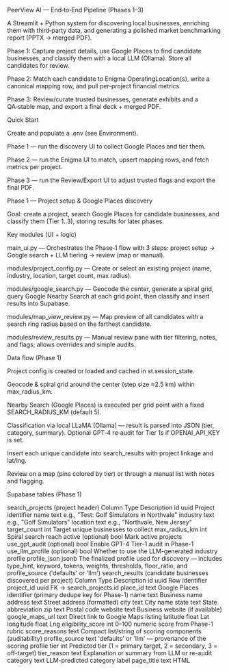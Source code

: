 PeerView AI — End‑to‑End Pipeline (Phases 1–3)

A Streamlit + Python system for discovering local businesses, enriching them with third‑party data, and generating a polished market benchmarking report (PPTX → merged PDF).

Phase 1: Capture project details, use Google Places to find candidate businesses, and classify them with a local LLM (Ollama). Store all candidates for review.

Phase 2: Match each candidate to Enigma OperatingLocation(s), write a canonical mapping row, and pull per‑project financial metrics.

Phase 3: Review/curate trusted businesses, generate exhibits and a QA‑stable map, and export a final deck + merged PDF.

Quick Start

Create and populate a .env (see Environment).

Phase 1 — run the discovery UI to collect Google Places and tier them.

Phase 2 — run the Enigma UI to match, upsert mapping rows, and fetch metrics per project.

Phase 3 — run the Review/Export UI to adjust trusted flags and export the final PDF.

Phase 1 — Project setup & Google Places discovery

Goal: create a project, search Google Places for candidate businesses, and classify them (Tier 1..3), storing results for later phases.

Key modules (UI + logic)

main_ui.py — Orchestrates the Phase‑1 flow with 3 steps: project setup → Google search + LLM tiering → review (map or manual).

modules/project_config.py — Create or select an existing project (name, industry, location, target count, max radius).

modules/google_search.py — Geocode the center, generate a spiral grid, query Google Nearby Search at each grid point, then classify and insert results into Supabase.

modules/map_view_review.py — Map preview of all candidates with a search ring radius based on the farthest candidate.

modules/review_results.py — Manual review pane with tier filtering, notes, and flags; allows overrides and simple audits.

Data flow (Phase 1)

Project config is created or loaded and cached in st.session_state.

Geocode & spiral grid around the center (step size ≈2.5 km) within max_radius_km.

Nearby Search (Google Places) is executed per grid point with a fixed SEARCH_RADIUS_KM (default 5).

Classification via local LLaMA (Ollama) — result is parsed into JSON (tier, category, summary). Optional GPT‑4 re‑audit for Tier 1s if OPENAI_API_KEY is set.

Insert each unique candidate into search_results with project linkage and lat/lng.

Review on a map (pins colored by tier) or through a manual list with notes and flagging.

Supabase tables (Phase 1)

search_projects (project header)
Column	Type	Description
id	uuid	Project identifier
name	text	e.g., "Test: Golf Simulators in Northvale"
industry	text	e.g., "Golf Simulators"
location	text	e.g., "Northvale, New Jersey"
target_count	int	Target unique businesses to collect
max_radius_km	int	Spiral search reach
active (optional)	bool	Mark active projects
use_gpt_audit (optional)	bool	Enable GPT-4 Tier-1 audit in Phase-1
use_llm_profile (optional)	bool	Whether to use the LLM-generated industry profile
profile_json	jsonb	The finalized profile used for discovery — includes type_hint, keyword, tokens, weights, thresholds, floor_ratio, and profile_source ('defaults' or 'llm')
search_results (candidate businesses discovered per project)
Column	Type	Description
id	uuid	Row identifier
project_id	uuid	FK → search_projects.id
place_id	text	Google Places identifier (primary dedupe key for Phase-1)
name	text	Business name
address	text	Street address (formatted)
city	text	City name
state	text	State abbreviation
zip	text	Postal code
website	text	Business website (if available)
google_maps_url	text	Direct link to Google Maps listing
latitude	float	Lat
longitude	float	Lng
eligibility_score	int	0–100 numeric score from Phase-1 rubric
score_reasons	text	Compact list/string of scoring components (auditability)
profile_source	text	'defaults' or 'llm' — provenance of the scoring profile
tier	int	Predicted tier (1 = primary target, 2 = secondary, 3 = off-target)
tier_reason	text	Explanation or summary from LLM or re-audit
category	text	LLM-predicted category label
page_title	text	HTML <title> from scrape
manual_override	bool	True if user manually changed tier
notes	text	User notes
flagged	bool	Marked for follow-up
types (optional)	text[]	Raw Google types array
headers (optional)	text	Scraped H1–H3 header text
(derived) matched_enigma_id	text	Filled in Phase-2 mapping
(derived) metrics_linked	bool	True if metrics exist in enigma_metrics

Recommended indexes/constraints

CREATE INDEX IF NOT EXISTS search_results_project_idx ON public.search_results(project_id);
CREATE UNIQUE INDEX IF NOT EXISTS search_results_project_place_uidx
  ON public.search_results(project_id, place_id);

Note: We standardize on Google’s place_id in Phase 1. In Phase 2’s mapping table we also include a dedicated google_places_id (alias of place_id) to support upserts and long‑term compatibility.

Phase 2 — Enigma matching & per‑project metrics

Goal: for each selected Google business, create a canonical mapping row to the Enigma OperatingLocation and pull card/transaction metrics keyed to the specific project.

Core components

UI: pull_enigma_ui.py (select candidates for pull, show match confidence, reasons, and deselect‑all for test loops).

Puller: modules/pull_enigma_data_for_business.py (GraphQL to Enigma; confidence scoring; mapping upsert; per‑project metrics write).

Matching & confidence (typical policy)

1.00 — street + city + state agree (name ≥ 0.85)

0.95 — name ≥ 0.93 with ZIP+state agree (city may differ)

0.90 — name ≥ 0.88 with ZIP+state agree

0.80 — street matches; only one of city/state agrees

0.70 — name + city + state match (no zip)

else 0.40

Behavior

Mapping is saved for any score (reviewable/upgradeable later).

Metrics are fetched only for conf ≥ 0.90.

Trusted defaults to conf ≥ 0.95 for presentation (configurable).

Supabase schema (Phase 2)

enigma_businesses — canonical mapping per Google Place

id (uuid) PK (default gen_random_uuid())

google_places_id (text) and/or place_id (text) — Google identifier

enigma_id (text) — Enigma OperatingLocation id

Google fields: business_name, full_address, city, state, zip

Enigma fields: enigma_name, matched_full_address, matched_city, matched_state, matched_postal_code

Diagnostics: match_confidence (numeric), match_reason (text), match_method (text)

Pull metadata: date_pulled (date), pull_session_id (uuid), pull_timestamp (timestamptz)

enigma_metrics — per‑project card metrics

Keys: id (uuid), business_id (uuid FK→enigma_businesses.id), project_id (uuid)

Measures: quantity_type (text) (e.g., card_revenue_amount, avg_transaction_size), raw_quantity (numeric), projected_quantity (numeric)

Periods: period (text), period_start_date (date), period_end_date (date)

Ops: pull_session_id, pull_timestamp, pull_status, pull_notes

Upsert & dedupe (required)

CREATE UNIQUE INDEX IF NOT EXISTS enigma_metrics_dedupe_project_uidx
  ON public.enigma_metrics (business_id, project_id, quantity_type, period, period_end_date);

Phase 3 — Benchmark Review & Report Export

Goal: curate trusted businesses, preview the map, and export a finalized deck (PPTX) merged into a single PDF.

UI & orchestration

benchmark_review_ui.py — select project, run DQ, toggle trusted/low, preview the map with a zoom slider, export.

modules/generate_project_report.py — export_project_pptx(project_id, supabase) builds all slides and merges PDFs.

modules/slides_exhibit.py — revenue, YoY, ticket size, market size, map; saves PNGs; stamps them into the Exhibit template.

modules/slides_summary.py — summary KPIs + LLM narrative; reuses the same map PNG as the map exhibit; appendix business tables.

modules/convert_slides_to_pdf.py — per‑slide PPTX → PDF → merged final.

modules/map_generator.py — stable, aspect‑ratio‑aware Leaflet screenshot pipeline (headless Chrome element capture).

Phase‑3 data consumers

search_projects — report metadata (industry/location) and selection.

enigma_summaries — curated row per matched business used to build exhibits: name, address, annual_revenue (12m), ticket_size, yoy_growth, latitude, longitude, benchmark (trusted/low), search_result_id.

search_results — lookup details such as tier_reason for appendix.

enigma_metrics — authoritative period_end_date for the “As of {Month YYYY}”.

Map generation (stability features)

Aspect‑ratio aware PNG render to the slide’s ChartAnchor ratio (no rails/cropping surprises).

Element‑level screenshot via Selenium of the map HTML element (no window chrome).

Forced viewport via CDP; crisp DPR=1; optional center‑dot overlay for QA.

Summary slide reuses the identical map PNG to ensure styling parity.

Environment

Required in .env:

SUPABASE_URL=
SUPABASE_SERVICE_ROLE_KEY=
GOOGLE_PLACES_API_KEY=
ENIGMA_API_KEY=
LLM_MODEL=llama3            # for local LLaMA via Ollama
OPENAI_API_KEY=             # optional: GPT‑4 audit of Tier‑1s in Phase 1
GOOGLE_SERVICE_ACCOUNT_FILE=# used for downloading PPTX templates (Phase 3)

Chrome requirement (Phase 3 map exporter): Headless Chrome + matching chromedriver available on the host.

How to Run

Phase 1 (discovery)

streamlit run main_ui.py
# 1) Define or Load Project
# 2) Run Google Search and Categorize
# 3) Review Results (Map View or Manual Review)

Phase 2 (Enigma match & metrics)

streamlit run pull_enigma_ui.py
# Deselect all → select a few to test → Submit Selected
# watch console for [pull]/[match]/[DB]/[metrics]

Phase 3 (review & export)

streamlit run benchmark_review_ui.py
# choose project → run DQ → toggle trusted → export PPTX/PDF

Or call the exporter directly:

from modules.generate_project_report import export_project_pptx, supabase
export_project_pptx("<project-uuid>", supabase)

Troubleshooting Quick Reference

Google quota / warning — Nearby Search returns error_message: retry later or narrow the grid; check API key & billing.

Duplicate candidates — ensure the (project_id, place_id) unique index exists; we also de‑dup in memory by place_id before inserts.

PNG size mismatch (Phase 3 map) — verify Chrome/chromedriver match; the exporter uses CDP to lock viewport size.

ON CONFLICT error (Phase 2) — DB lacks the dedupe unique index for metrics; create enigma_metrics_dedupe_project_uidx.

FK error (Phase 2) — write the mapping row to enigma_businesses and use its id for enigma_metrics.business_id.

Appendix — SQL snippets

Phase‑1 sanity checks

-- Count per project
SELECT project_id, COUNT(*)
FROM public.search_results
GROUP BY 1
ORDER BY 2 DESC;

-- Tier distribution
SELECT tier, COUNT(*) FROM public.search_results GROUP BY 1 ORDER BY 1;

-- Flags & overrides
SELECT COUNT(*) FILTER (WHERE manual_override) AS overrides,
       COUNT(*) FILTER (WHERE flagged) AS flagged
FROM public.search_results
WHERE project_id = '<project-uuid>';

Phase‑2 indices

CREATE EXTENSION IF NOT EXISTS pgcrypto;
ALTER TABLE public.enigma_businesses ALTER COLUMN id SET DEFAULT gen_random_uuid();
CREATE UNIQUE INDEX IF NOT EXISTS enigma_metrics_dedupe_project_uidx
  ON public.enigma_metrics (business_id, project_id, quantity_type, period, period_end_date);

Phase‑3 latest end date

SELECT MAX(period_end_date) FROM public.enigma_metrics WHERE project_id = '<project-uuid>';

Open items to confirm (non‑blocking)

place_id vs google_places_id: keep both in enigma_businesses for clarity? Current recommendation is to store place_id in Phase 1 and mirror it as google_places_id in Phase 2 for upserts.

Map popup fields: do we want to persist scraped headers and Google types on search_results so the map popups can always show them?

Radius strategy: the current Phase 1 flow uses a spiral grid with a fixed 5 km Nearby Search radius per grid point. Do we also want the adaptive radius escalation (e.g., 1 km → 2.5 km → 5 km) behavior discussed earlier?

Tier‑1 audit: keep the optional GPT‑4 audit toggle in Phase 1, or rely only on the local LLaMA model?


